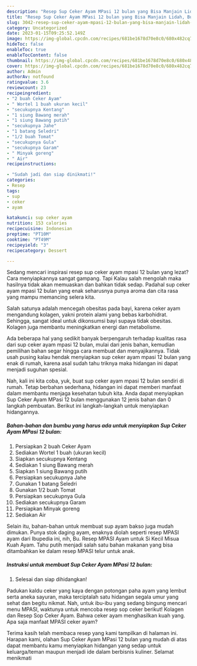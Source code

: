 ```yaml
---
description: "Resep Sup Ceker Ayam MPasi 12 bulan yang Bisa Manjain Lidah, Buat Buka Puasa Enak"
title: "Resep Sup Ceker Ayam MPasi 12 bulan yang Bisa Manjain Lidah, Buat Buka Puasa Enak"
slug: 3042-resep-sup-ceker-ayam-mpasi-12-bulan-yang-bisa-manjain-lidah-buat-buka-puasa-enak
category: Uncategorized
date: 2023-01-15T09:25:52.149Z
image: https://img-global.cpcdn.com/recipes/681be1678d70e8c0/680x482cq70/sup-ceker-ayam-mpasi-12-bulan-foto-resep-utama.jpg
hideToc: false
enableToc: true
enableTocContent: false
thumbnail: https://img-global.cpcdn.com/recipes/681be1678d70e8c0/680x482cq70/sup-ceker-ayam-mpasi-12-bulan-foto-resep-utama.jpg
cover: https://img-global.cpcdn.com/recipes/681be1678d70e8c0/680x482cq70/sup-ceker-ayam-mpasi-12-bulan-foto-resep-utama.jpg
author: Admin
authorAv: notfound
ratingvalue: 3.6
reviewcount: 23
recipeingredient:
- "2 buah Ceker Ayam"
- " Wortel 1 buah ukuran kecil"
- "secukupnya Kentang"
- "1 siung Bawang merah"
- "1 siung Bawang putih"
- "secukupnya Jahe"
- "1 batang Seledri"
- "1/2 buah Tomat"
- "secukupnya Gula"
- "secukupnya Garam"
- " Minyak goreng"
- " Air"
recipeinstructions:

- "Sudah jadi dan siap dinikmati!"
categories:
- Resep
tags:
- sup
- ceker
- ayam

katakunci: sup ceker ayam 
nutrition: 153 calories
recipecuisine: Indonesian
preptime: "PT10M"
cooktime: "PT49M"
recipeyield: "3"
recipecategory: Dessert

---
```



Sedang mencari inspirasi resep sup ceker ayam mpasi 12 bulan yang lezat? Cara menyiapkannya sangat gampang. Tapi Kalau salah mengolah maka hasilnya tidak akan memuaskan dan bahkan tidak sedap. Padahal sup ceker ayam mpasi 12 bulan yang enak seharusnya punya aroma dan cita rasa yang mampu memancing selera kita.


Salah satunya adalah mencegah obesitas pada bayi, karena ceker ayam mengandung kolagen, yakni protein alami yang bebas karbohidrat. Sehingga, sangat ideal untuk dikonsumsi bayi supaya tidak obesitas. Kolagen juga membantu meningkatkan energi dan metabolisme.

Ada beberapa hal yang sedikit banyak berpengaruh terhadap kualitas rasa dari sup ceker ayam mpasi 12 bulan, mulai dari jenis bahan, kemudian pemilihan bahan segar hingga cara membuat dan menyajikannya. Tidak usah pusing kalau hendak menyiapkan sup ceker ayam mpasi 12 bulan yang enak di rumah, karena asal sudah tahu triknya maka hidangan ini dapat menjadi suguhan spesial.


Nah, kali ini kita coba, yuk, buat sup ceker ayam mpasi 12 bulan sendiri di rumah. Tetap berbahan sederhana, hidangan ini dapat memberi manfaat dalam membantu menjaga kesehatan tubuh kita. Anda dapat menyiapkan Sup Ceker Ayam MPasi 12 bulan menggunakan 12 jenis bahan dan 0 langkah pembuatan. Berikut ini langkah-langkah untuk menyiapkan hidangannya.

<!--inarticleads1-->

##### Bahan-bahan dan bumbu yang harus ada untuk menyiapkan Sup Ceker Ayam MPasi 12 bulan:

1. Persiapkan 2 buah Ceker Ayam
1. Sediakan  Wortel 1 buah (ukuran kecil)
1. Siapkan secukupnya Kentang
1. Sediakan 1 siung Bawang merah
1. Siapkan 1 siung Bawang putih
1. Persiapkan secukupnya Jahe
1. Gunakan 1 batang Seledri
1. Gunakan 1/2 buah Tomat
1. Persiapkan secukupnya Gula
1. Sediakan secukupnya Garam
1. Persiapkan  Minyak goreng
1. Sediakan  Air


Selain itu, bahan-bahan untuk membuat sup ayam bakso juga mudah dimukan. Punya stok daging ayam, enaknya diolah seperti resep MPASI ayam dari Ibupedia ini, nih, Bu. Resep MPASI Ayam untuk Si Kecil Misua Kuah Ayam. Tahu putih menjadi salah satu bahan makanan yang bisa ditambahkan ke dalam resep MPASI telur untuk anak. 

<!--inarticleads2-->

##### Instruksi untuk membuat Sup Ceker Ayam MPasi 12 bulan:


1. Selesai dan siap dihidangkan!

Padukan kaldu ceker yang kaya dengan potongan paha ayam yang lembut serta aneka sayuran, maka terciptalah satu hidangan segala umur yang sehat dan begitu nikmat. Nah, untuk ibu-ibu yang sedang bingung mencari menu MPASI, waktunya untuk mencoba resep sop ceker berikut! Kolagen dan Resep Sop Ceker Ayam. Bahwa ceker ayam menghasilkan kuah yang. Apa saja manfaat MPASI ceker ayam? 

Terima kasih telah membaca resep yang kami tampilkan di halaman ini. Harapan kami, olahan Sup Ceker Ayam MPasi 12 bulan yang mudah di atas dapat membantu kamu menyiapkan hidangan yang sedap untuk keluarga/teman maupun menjadi ide dalam berbisnis kuliner. Selamat menikmati
